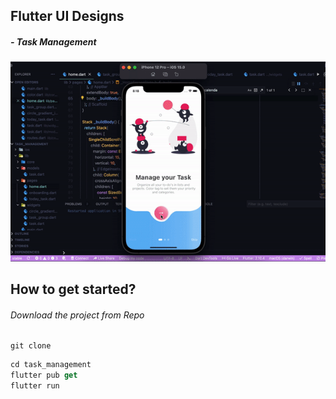 
## Flutter UI Designs

##### - Task Management
<img src="/task_management/outputs/op.gif">

## How to get started?

###### Download the project from Repo

```
git clone 
```

```dart
cd task_management
flutter pub get
flutter run
```
